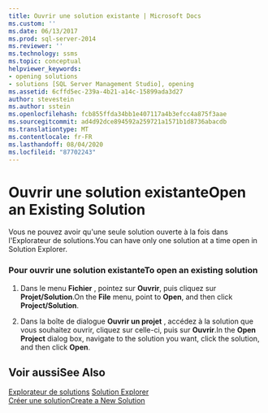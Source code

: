 ```yaml
---
title: Ouvrir une solution existante | Microsoft Docs
ms.custom: ''
ms.date: 06/13/2017
ms.prod: sql-server-2014
ms.reviewer: ''
ms.technology: ssms
ms.topic: conceptual
helpviewer_keywords:
- opening solutions
- solutions [SQL Server Management Studio], opening
ms.assetid: 6cffd5ec-239a-4b21-a14c-15899ada3d27
author: stevestein
ms.author: sstein
ms.openlocfilehash: fcb855ffda34bb1e407117a4b3efcc4a875f3aae
ms.sourcegitcommit: ad4d92dce894592a259721a1571b1d8736abacdb
ms.translationtype: MT
ms.contentlocale: fr-FR
ms.lasthandoff: 08/04/2020
ms.locfileid: "87702243"
---
```

# <a name="open-an-existing-solution"></a><span data-ttu-id="244a1-102">Ouvrir une solution existante</span><span class="sxs-lookup"><span data-stu-id="244a1-102">Open an Existing Solution</span></span>
  <span data-ttu-id="244a1-103">Vous ne pouvez avoir qu'une seule solution ouverte à la fois dans l'Explorateur de solutions.</span><span class="sxs-lookup"><span data-stu-id="244a1-103">You can have only one solution at a time open in Solution Explorer.</span></span>  
  
### <a name="to-open-an-existing-solution"></a><span data-ttu-id="244a1-104">Pour ouvrir une solution existante</span><span class="sxs-lookup"><span data-stu-id="244a1-104">To open an existing solution</span></span>  
  
1.  <span data-ttu-id="244a1-105">Dans le menu **Fichier** , pointez sur **Ouvrir**, puis cliquez sur **Projet/Solution**.</span><span class="sxs-lookup"><span data-stu-id="244a1-105">On the **File** menu, point to **Open**, and then click **Project/Solution**.</span></span>  
  
2.  <span data-ttu-id="244a1-106">Dans la boîte de dialogue **Ouvrir un projet** , accédez à la solution que vous souhaitez ouvrir, cliquez sur celle-ci, puis sur **Ouvrir**.</span><span class="sxs-lookup"><span data-stu-id="244a1-106">In the **Open Project** dialog box, navigate to the solution you want, click the solution, and then click **Open**.</span></span>  
  
## <a name="see-also"></a><span data-ttu-id="244a1-107">Voir aussi</span><span class="sxs-lookup"><span data-stu-id="244a1-107">See Also</span></span>  
 <span data-ttu-id="244a1-108">[Explorateur de solutions](solution-explorer.md) </span><span class="sxs-lookup"><span data-stu-id="244a1-108">[Solution Explorer](solution-explorer.md) </span></span>  
 [<span data-ttu-id="244a1-109">Créer une solution</span><span class="sxs-lookup"><span data-stu-id="244a1-109">Create a New Solution</span></span>](create-a-new-solution.md)  
  
  
